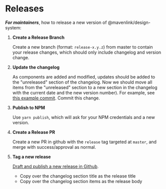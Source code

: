 # Releases

**_For maintainers_**, how to release a new version of @mavenlink/design-system:

1. __Create a Release Branch__

   Create a new branch (format: `release-x.y.z`) from master to contain your release changes, which should only include changelog and version change.

2. __Update the changelog__

   As components are added and modified, updates should be added to the "unreleased" section of the changelog. Now we should move all items from the "unreleased" section to a new section in the changelog with the current date and the new version number). For example, see [this example commit](https://github.com/mavenlink/design-system/commit/783bc20a82503f2332c093b702296527b15a4db0). Commit this change.

3. __Publish to NPM__

   Use `yarn publish`, which will ask for your NPM credentials and a new version.

4. __Create a Release PR__

   Create a new PR in github with the `release` tag targeted at `master`, and merge with success/approval as normal.

5. __Tag a new release__

   [Draft and publish a new release in Github](https://help.github.com/articles/creating-releases/). 
     - Copy over the changelog section title as the release title
     - Copy over the changelog section items as the release body
